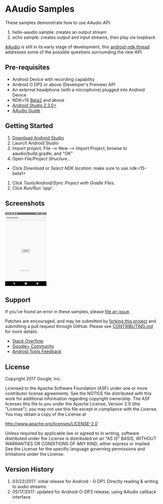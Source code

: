 AAudio Samples
==============
These samples demonstrate how to use AAudio API:
1. hello-aaudio sample: creates an output stream
1. echo sample: creates output and input streams, then play via loopback

[AAudio](https://android-dot-devsite.googleplex.com/ndk/guides/audio/aaudio/aaudio.html) is still in its early stage of development, this [android-ndk thread](https://groups.google.com/forum/#!topic/android-ndk/Ox7L8V5ZF5s) addresses some of the possible questions surrounding the new API.

Pre-requisites
-------------
* Android Device with recording capability
* Android O DP2 or above (Developer's Preivew) API
* An external headphone (with a microphone) plugged into Android Device
* NDK-r15 [Beta2](https://developer.android.com/ndk/downloads/index.html) and above
* [Android Studio 2.3.0+](https://developer.android.com/studio/index.html)
* [AAudio Guide](https://developer.android.com/ndk/guides/audio/aaudio/aaudio.html)

Getting Started
---------------
1. [Download Android Studio](https://developer.android.com/studio/index.html)
1. Launch Android Studio
1. Import project: File --> New --> Import Project; browse to aaudio/build.gradle; and "OK"
1. Open *File/Project Structure...*
  - Click *Download* or *Select NDK location*: make sure to use ndk-r15-beta1+
1. Click *Tools/Android/Sync Project with Gradle Files*.
1. Click *Run/Run 'app'*.

Screenshots
-----------
![screenshot](screenshot.png)

Support
-------
If you've found an error in these samples, please [file an issue](https://github.com/googlesamples/android-audio-high-performance/issues/new).

Patches are encouraged, and may be submitted by [forking this project](https://github.com/googlesamples/android-audio-high-performance/fork) and
submitting a pull request through GitHub. Please see [CONTRIBUTING.md](../CONTRIBUTING.md) for more details.

- [Stack Overflow](http://stackoverflow.com/questions/tagged/android-ndk)
- [Google+ Community](https://plus.google.com/communities/105153134372062985968)
- [Android Tools Feedback](http://tools.android.com/feedback)


License
-------
Copyright 2017 Google, Inc.

Licensed to the Apache Software Foundation (ASF) under one or more contributor
license agreements.  See the NOTICE file distributed with this work for
additional information regarding copyright ownership.  The ASF licenses this
file to you under the Apache License, Version 2.0 (the "License"); you may not
use this file except in compliance with the License.  You may obtain a copy of
the License at

http://www.apache.org/licenses/LICENSE-2.0

Unless required by applicable law or agreed to in writing, software
distributed under the License is distributed on an "AS IS" BASIS, WITHOUT
WARRANTIES OR CONDITIONS OF ANY KIND, either express or implied.  See the
License for the specific language governing permissions and limitations under
the License.

Version History
---------------
1) 03/22/2017:  initial release for Android - O DP1. Directly reading & writing to audio streams
2) 05/17/2017:  updated for Android-O-DP2 release, using AAudio callback interface
